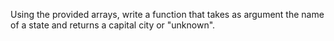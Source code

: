 Using the provided arrays, write a function that takes as argument the name of a state and returns a capital city or "unknown".
